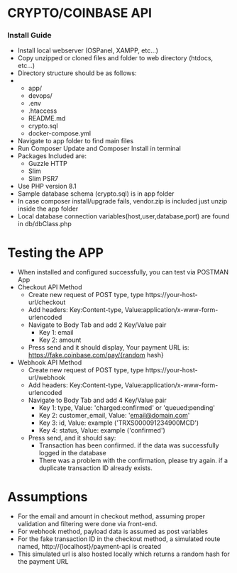 CRYPTO/COINBASE API
=========================
### Install Guide
- Install local webserver (OSPanel, XAMPP, etc...)
- Copy unzipped or cloned files and folder to web directory (htdocs, etc...)
- Directory structure should be as follows:
- - app/
  - devops/
  - .env
  - .htaccess
  - README.md
  - crypto.sql
  - docker-compose.yml
- Navigate to app folder to find main files
- Run Composer Update and Composer Install in terminal
- Packages Included are:
  - Guzzle HTTP
  - Slim
  - Slim PSR7
- Use PHP version 8.1
- Sample database schema (crypto.sql) is in app folder
- In case composer install/upgrade fails, vendor.zip is included just unzip inside the app folder
- Local database connection variables(host,user,database,port) are found in db/dbClass.php

Testing the APP
==========================
- When installed and configured successfully, you can test via POSTMAN App
- Checkout API Method
  - Create new request of POST type, type https://your-host-url/checkout
  - Add headers: Key:Content-type, Value:application/x-www-form-urlencoded
  - Navigate to Body Tab and add 2 Key/Value pair
    - Key 1: email
    - Key 2: amount
  - Press send and it should display, Your payment URL is: https://fake.coinbase.com/pay/{random hash}
- Webhook API Method
  - Create new request of POST type, type https://your-host-url/webhook
  - Add headers: Key:Content-type, Value:application/x-www-form-urlencoded
  - Navigate to Body Tab and add 4 Key/Value pair
    - Key 1: type, Value: 'charged:confirmed' or 'queued:pending'
    - Key 2: customer_email, Value: 'email@domain.com'
    - Key 3: id, Value: example ('TRXS000091234900MCD')
    - Key 4: status, Value: example ('confirmed')
  - Press send, and it should say: 
    - Transaction has been confirmed. if the data was successfully logged in the database
    - There was a problem with the confirmation, please try again. if a duplicate transaction ID already exists.

Assumptions
========================
- For the email and amount in checkout method, assuming proper validation and filtering were done via front-end.
- For webhook method, payload data is assumed as post variables
- For the fake transaction ID in the checkout method, a simulated route named, http://{localhost}/payment-api is created
- This simulated url is also hosted locally which returns a random hash for the payment URL
